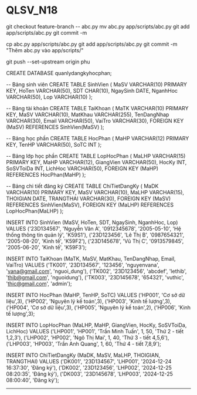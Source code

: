 # QLSV_N18

git checkout feature-branch -- abc.py
mv abc.py app/scripts/abc.py
git add app/scripts/abc.py
git commit -m

cp abc.py app/scripts/abc.py
git add app/scripts/abc.py
git commit -m "Thêm abc.py vào app/scripts/"

git push --set-upstream origin phu

CREATE DATABASE quanlydangkyhocphan;

-- Bảng sinh viên
CREATE TABLE SinhVien (
    MaSV VARCHAR(10) PRIMARY KEY,
    HoTen VARCHAR(50),
    SDT CHAR(10),
    NgaySinh DATE,
    NganhHoc VARCHAR(50),
    Lop VARCHAR(10)
);

-- Bảng tài khoản
CREATE TABLE TaiKhoan (
    MaTK VARCHAR(10) PRIMARY KEY,
    MaSV VARCHAR(10),
    MatKhau VARCHAR(255),
    TenDangNhap VARCHAR(30),
    Email VARCHAR(50),
    VaiTro VARCHAR(30),
    FOREIGN KEY (MaSV) REFERENCES SinhVien(MaSV)
);

-- Bảng học phần
CREATE TABLE HocPhan (
    MaHP VARCHAR(12) PRIMARY KEY,
    TenHP VARCHAR(50),
    SoTC INT
);

-- Bảng lớp học phần
CREATE TABLE LopHocPhan (
    MaLHP VARCHAR(15) PRIMARY KEY,
    MaHP VARCHAR(12),
    GiangVien VARCHAR(50),
    HocKy INT,
    SoSVToiDa INT,
    LichHoc VARCHAR(50),
    FOREIGN KEY (MaHP) REFERENCES HocPhan(MaHP)
);

-- Bảng chi tiết đăng ký
CREATE TABLE ChiTietDangKy (
    MaDK VARCHAR(10) PRIMARY KEY,
    MaSV VARCHAR(10),
    MaLHP VARCHAR(15),
    THOIGIAN DATE,
    TRANGTHAI VARCHAR(30),
    FOREIGN KEY (MaSV) REFERENCES SinhVien(MaSV),
    FOREIGN KEY (MaLHP) REFERENCES LopHocPhan(MaLHP)
);



INSERT INTO SinhVien (MaSV, HoTen, SDT, NgaySinh, NganhHoc, Lop)
VALUES 
('23D134567', 'Nguyễn Văn A', '0912345678', '2005-05-10', 'Hệ thống thông tin quản lý', 'K59S1'),
('23D123456', 'Lê Thị B', '0987654321', '2005-08-20', 'Kinh tế', 'K59F2'),
('23D145678', 'Vũ Thị C', '0913579845', '2005-06-20', 'Kinh tế', 'K59F3');


INSERT INTO TaiKhoan (MaTK, MaSV, MatKhau, TenDangNhap, Email, VaiTro)
VALUES 
('TK001', '23D134567', '123456', 'nguyenvana', 'vana@gmail.com', 'nguoi_dung'),
('TK002', '23D123456', 'abcdef', 'lethib', 'thib@gmail.com', 'nguoidung'),
('TK003', '23D145678', '654321', 'vuthic', 'thic@gmail.com', 'admin');

INSERT INTO HocPhan (MaHP, TenHP, SoTC)
VALUES 
('HP001', 'Cơ sở dữ liệu',3),
('HP002', 'Nguyên lý kế toán',3),
('HP003', 'Kinh tế lượng',3),
('HP004', 'Cơ sở dữ liệu',3),
('HP005', 'Nguyên lý kế toán',2),
('HP006', 'Kinh tế lượng',3);

INSERT INTO LopHocPhan (MaLHP, MaHP, GiangVien, HocKy, SoSVToiDa, LichHoc)
VALUES 
('LHP001', 'HP001', 'Trần Minh Tuấn', 1, 50, 'Thứ 2 - tiết 1,2,3'),
('LHP002', 'HP002', 'Ngô Thị Mai', 1, 40, 'Thứ 3 - tiết 4,5,6'),
('LHP003', 'HP003', 'Trần Anh Quang', 1, 60, 'Thứ 4 - tiết 7,8,9');


INSERT INTO ChiTietDangKy (MaDK, MaSV, MaLHP, THOIGIAN, TRANGTHAI)
VALUES 
('DK001', '23D134567', 'LHP001', '2024-12-24 16:37:30', 'Đăng ký'),
('DK002', '23D123456', 'LHP002', '2024-12-25 08:20:35', 'Đăng ký'),
('DK003', '23D145678', 'LHP003', '2024-12-25 08:00:40', 'Đăng ký');

****

####
